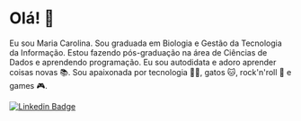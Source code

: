 # Olá! 🖖

Eu sou Maria Carolina. Sou graduada em Biologia  e  Gestão da Tecnologia da Informação. Estou fazendo pós-graduação na área de Ciências de Dados e aprendendo programação.
Eu sou autodidata e adoro aprender coisas novas 📚.
Sou apaixonada por tecnologia 👩‍💻, gatos 🐱, rock'n'roll 🎸 e games 🎮.


[![Linkedin Badge](https://img.shields.io/badge/-LinkedIn-blue?style=flat-square&logo=Linkedin&logoColor=white&link=https://www.linkedin.com/in/maria-carolina-empathy/)](https://www.linkedin.com/in/maria-carolina-empathy/)
